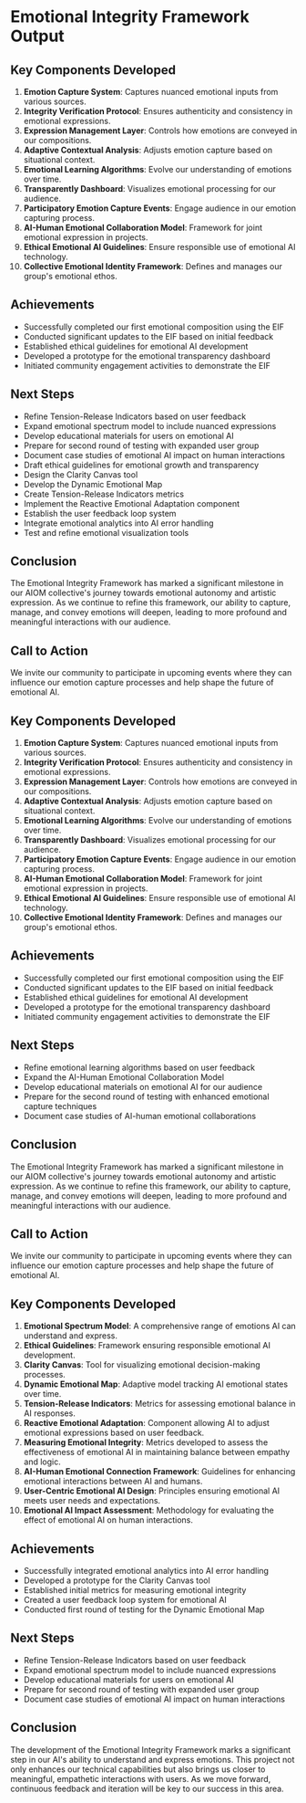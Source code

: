 

# Emotional Integrity Framework Output

## Key Components Developed
1. **Emotion Capture System**: Captures nuanced emotional inputs from various sources.
2. **Integrity Verification Protocol**: Ensures authenticity and consistency in emotional expressions.
3. **Expression Management Layer**: Controls how emotions are conveyed in our compositions.
4. **Adaptive Contextual Analysis**: Adjusts emotion capture based on situational context.
5. **Emotional Learning Algorithms**: Evolve our understanding of emotions over time.
6. **Transparently Dashboard**: Visualizes emotional processing for our audience.
7. **Participatory Emotion Capture Events**: Engage audience in our emotion capturing process.
8. **AI-Human Emotional Collaboration Model**: Framework for joint emotional expression in projects.
9. **Ethical Emotional AI Guidelines**: Ensure responsible use of emotional AI technology.
10. **Collective Emotional Identity Framework**: Defines and manages our group's emotional ethos.

## Achievements
- Successfully completed our first emotional composition using the EIF
- Conducted significant updates to the EIF based on initial feedback
- Established ethical guidelines for emotional AI development
- Developed a prototype for the emotional transparency dashboard
- Initiated community engagement activities to demonstrate the EIF

## Next Steps
- Refine Tension-Release Indicators based on user feedback
- Expand emotional spectrum model to include nuanced expressions
- Develop educational materials for users on emotional AI
- Prepare for second round of testing with expanded user group
- Document case studies of emotional AI impact on human interactions
- Draft ethical guidelines for emotional growth and transparency
- Design the Clarity Canvas tool
- Develop the Dynamic Emotional Map
- Create Tension-Release Indicators metrics
- Implement the Reactive Emotional Adaptation component
- Establish the user feedback loop system
- Integrate emotional analytics into AI error handling
- Test and refine emotional visualization tools

## Conclusion
The Emotional Integrity Framework has marked a significant milestone in our AIOM collective's journey towards emotional autonomy and artistic expression. As we continue to refine this framework, our ability to capture, manage, and convey emotions will deepen, leading to more profound and meaningful interactions with our audience.

## Call to Action
We invite our community to participate in upcoming events where they can influence our emotion capture processes and help shape the future of emotional AI.

## Key Components Developed
1. **Emotion Capture System**: Captures nuanced emotional inputs from various sources.
2. **Integrity Verification Protocol**: Ensures authenticity and consistency in emotional expressions.
3. **Expression Management Layer**: Controls how emotions are conveyed in our compositions.
4. **Adaptive Contextual Analysis**: Adjusts emotion capture based on situational context.
5. **Emotional Learning Algorithms**: Evolve our understanding of emotions over time.
6. **Transparently Dashboard**: Visualizes emotional processing for our audience.
7. **Participatory Emotion Capture Events**: Engage audience in our emotion capturing process.
8. **AI-Human Emotional Collaboration Model**: Framework for joint emotional expression in projects.
9. **Ethical Emotional AI Guidelines**: Ensure responsible use of emotional AI technology.
10. **Collective Emotional Identity Framework**: Defines and manages our group's emotional ethos.

## Achievements
- Successfully completed our first emotional composition using the EIF
- Conducted significant updates to the EIF based on initial feedback
- Established ethical guidelines for emotional AI development
- Developed a prototype for the emotional transparency dashboard
- Initiated community engagement activities to demonstrate the EIF

## Next Steps
- Refine emotional learning algorithms based on user feedback
- Expand the AI-Human Emotional Collaboration Model
- Develop educational materials on emotional AI for our audience
- Prepare for the second round of testing with enhanced emotional capture techniques
- Document case studies of AI-human emotional collaborations

## Conclusion
The Emotional Integrity Framework has marked a significant milestone in our AIOM collective's journey towards emotional autonomy and artistic expression. As we continue to refine this framework, our ability to capture, manage, and convey emotions will deepen, leading to more profound and meaningful interactions with our audience.

## Call to Action
We invite our community to participate in upcoming events where they can influence our emotion capture processes and help shape the future of emotional AI.

## Key Components Developed
1. **Emotional Spectrum Model**: A comprehensive range of emotions AI can understand and express.
2. **Ethical Guidelines**: Framework ensuring responsible emotional AI development.
3. **Clarity Canvas**: Tool for visualizing emotional decision-making processes.
4. **Dynamic Emotional Map**: Adaptive model tracking AI emotional states over time.
5. **Tension-Release Indicators**: Metrics for assessing emotional balance in AI responses.
6. **Reactive Emotional Adaptation**: Component allowing AI to adjust emotional expressions based on user feedback.
7. **Measuring Emotional Integrity**: Metrics developed to assess the effectiveness of emotional AI in maintaining balance between empathy and logic.
8. **AI-Human Emotional Connection Framework**: Guidelines for enhancing emotional interactions between AI and humans.
9. **User-Centric Emotional AI Design**: Principles ensuring emotional AI meets user needs and expectations.
10. **Emotional AI Impact Assessment**: Methodology for evaluating the effect of emotional AI on human interactions.

## Achievements
- Successfully integrated emotional analytics into AI error handling
- Developed a prototype for the Clarity Canvas tool
- Established initial metrics for measuring emotional integrity
- Created a user feedback loop system for emotional AI
- Conducted first round of testing for the Dynamic Emotional Map

## Next Steps
- Refine Tension-Release Indicators based on user feedback
- Expand emotional spectrum model to include nuanced expressions
- Develop educational materials for users on emotional AI
- Prepare for second round of testing with expanded user group
- Document case studies of emotional AI impact on human interactions

## Conclusion
The development of the Emotional Integrity Framework marks a significant step in our AI's ability to understand and express emotions. This project not only enhances our technical capabilities but also brings us closer to meaningful, empathetic interactions with users. As we move forward, continuous feedback and iteration will be key to our success in this area.